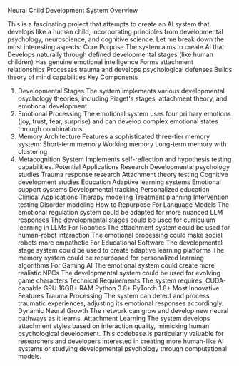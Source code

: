Neural Child Development System Overview

This is a fascinating project that attempts to create an AI system that develops like a human child, incorporating principles from developmental psychology, neuroscience, and cognitive science. Let me break down the most interesting aspects:
Core Purpose
The system aims to create AI that:
Develops naturally through defined developmental stages (like human children)
Has genuine emotional intelligence
Forms attachment relationships
Processes trauma and develops psychological defenses
Builds theory of mind capabilities
Key Components
1. Developmental Stages
The system implements various developmental psychology theories, including Piaget's stages, attachment theory, and emotional development.
2. Emotional Processing
The emotional system uses four primary emotions (joy, trust, fear, surprise) and can develop complex emotional states through combinations.
3. Memory Architecture
Features a sophisticated three-tier memory system:
Short-term memory
Working memory
Long-term memory with clustering
4. Metacognition System
Implements self-reflection and hypothesis testing capabilities.
Potential Applications
Research
Developmental psychology studies
Trauma response research
Attachment theory testing
Cognitive development studies
Education
Adaptive learning systems
Emotional support systems
Developmental tracking
Personalized education
Clinical Applications
Therapy modeling
Treatment planning
Intervention testing
Disorder modeling
How to Repurpose
For Language Models
The emotional regulation system could be adapted for more nuanced LLM responses
The developmental stages could be used for curriculum learning in LLMs
For Robotics
The attachment system could be used for human-robot interaction
The emotional processing could make social robots more empathetic
For Educational Software
The developmental stage system could be used to create adaptive learning platforms
The memory system could be repurposed for personalized learning algorithms
For Gaming AI
The emotional system could create more realistic NPCs
The developmental system could be used for evolving game characters
Technical Requirements
The system requires:
CUDA-capable GPU
16GB+ RAM
Python 3.8+
PyTorch 1.8+
Most Innovative Features
Trauma Processing
The system can detect and process traumatic experiences, adjusting its emotional responses accordingly.
Dynamic Neural Growth
The network can grow and develop new neural pathways as it learns.
Attachment Learning
The system develops attachment styles based on interaction quality, mimicking human psychological development.
This codebase is particularly valuable for researchers and developers interested in creating more human-like AI systems or studying developmental psychology through computational models.